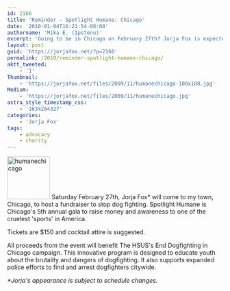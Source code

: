 ```yaml
---
id: 2166
title: 'Reminder — Spotlight Humane: Chicago'
date: '2010-01-04T16:21:54-08:00'
authorname: 'Mika E. (Ipstenu)'
excerpt: 'Going to be in Chicago on February 27th? Jorja Fox is expected to host the Fifth Annual Spotlight Humane: Chicago. This is a repost to remind folks that it''s only 2 months away!'
layout: post
guid: 'https://jorjafox.net/?p=2166'
permalink: /2010/reminder-spotlight-humane-chicago/
aktt_tweeted:
    - '1'
Thumbnail:
    - 'https://jorjafox.net/files/2009/11/humanechicago-100x100.jpg'
Medium:
    - 'https://jorjafox.net/files/2009/11/humanechicago.jpg'
astra_style_timestamp_css:
    - '1634284327'
categories:
    - 'Jorja Fox'
tags:
    - advocacy
    - charity
---
```


<img src="//static.jorjafox.net/wordpress/2009/11/humanechicago-100x100.jpg" alt="humanechicago" title="humanechicago" width="100" height="100" class="alignleft size-thumbnail wp-image-2109" /> Saturday February 27th, Jorja Fox* will come to my town, Chicago, to host a fundraiser to stop dog fighting.  Spotlight Humane is Chicago's 5th annual gala to raise money and awareness to one of the cruelest 'sports' in America.

Tickets are $150 and cocktail attire is suggested.

All proceeds from the event will benefit The HSUS's End Dogfighting in Chicago campaign. This innovative program is designed to educate youth about the brutality and dangers of dogfighting. It also supports expanded police efforts to find and arrest dogfighters citywide.

_*Jorja's appearance is subject to schedule changes._
